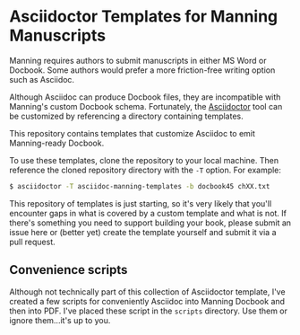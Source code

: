 Asciidoctor Templates for Manning Manuscripts
=============================================
Manning requires authors to submit manuscripts in either MS Word or Docbook. Some authors would prefer a more friction-free writing option such as Asciidoc.

Although Asciidoc can produce Docbook files, they are incompatible with Manning's custom Docbook schema. Fortunately, the [Asciidoctor](http://asciidoctor.org/) tool can be customized by referencing a directory containing templates.

This repository contains templates that customize Asciidoc to emit Manning-ready Docbook.

To use these templates, clone the repository to your local machine. Then reference the cloned repository directory with the `-T` option. For example:

```sh
$ asciidoctor -T asciidoc-manning-templates -b docbook45 chXX.txt
```

This repository of templates is just starting, so it's very likely that you'll encounter gaps in what is covered by a custom template and what is not. If there's something you need to support building your book, please submit an issue here or (better yet) create the template yourself and submit it via a pull request.

Convenience scripts
-------------------
Although not technically part of this collection of Asciidoctor template, I've created a few scripts for conveniently
Asciidoc into Manning Docbook and then into PDF. I've placed these script in the `scripts` directory. Use them or ignore
them...it's up to you.
